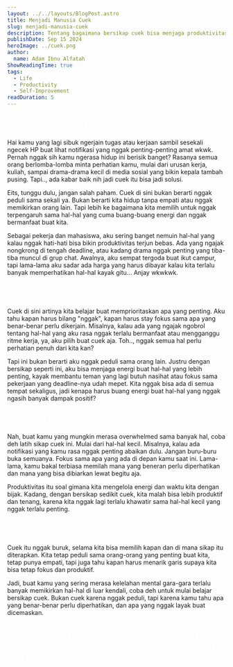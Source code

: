 ```yaml
---
layout: ../../layouts/BlogPost.astro  
title: Menjadi Manusia Cuek  
slug: menjadi-manusia-cuek  
description: Tentang bagaimana bersikap cuek bisa menjaga produktivitas, tanpa mengorbankan kepedulian.  
publishDate: Sep 15 2024  
heroImage: ../cuek.png  
author:  
  name: Adam Ibnu Alfatah  
ShowReadingTime: true  
tags:  
  - Life  
  - Productivity  
  - Self-Improvement  
readDuration: 5  
---
```

<h2 style="color:white;"> Menjadi Manusia Cuek </h2>

Hai kamu yang lagi sibuk ngerjain tugas atau kerjaan sambil sesekali ngecek HP buat lihat notifikasi yang nggak penting-penting amat wkwk. Pernah nggak sih kamu ngerasa hidup ini berisik banget? Rasanya semua orang berlomba-lomba minta perhatian kamu, mulai dari urusan kerja, kuliah, sampai drama-drama kecil di media sosial yang bikin kepala tambah pusing. Tapi.., ada kabar baik nih jadi cuek itu bisa jadi solusi.

Eits, tunggu dulu, jangan salah paham. Cuek di sini bukan berarti nggak peduli sama sekali ya. Bukan berarti kita hidup tanpa empati atau nggak memikirkan orang lain. Tapi lebih ke bagaimana kita memilih untuk nggak terpengaruh sama hal-hal yang cuma buang-buang energi dan nggak bermanfaat buat kita.

Sebagai pekerja dan mahasiswa, aku sering banget nemuin hal-hal yang kalau nggak hati-hati bisa bikin produktivitas terjun bebas. Ada yang ngajak nongkrong di tengah deadline, atau kadang drama nggak penting yang tiba-tiba muncul di grup chat. Awalnya, aku sempat tergoda buat ikut campur, tapi lama-lama aku sadar ada harga yang harus dibayar kalau kita terlalu banyak memperhatikan hal-hal kayak gitu... Anjay wkwkwk.

<h2 style="color:white;"> Cuek Bukan Berarti Nggak Peduli </h2>

Cuek di sini artinya kita belajar buat memprioritaskan apa yang penting. Aku tahu kapan harus bilang "nggak", kapan harus stay fokus sama apa yang benar-benar perlu dikerjain. Misalnya, kalau ada yang ngajak ngobrol tentang hal-hal yang aku rasa nggak terlalu bermanfaat atau mengganggu ritme kerja, ya, aku pilih buat cuek aja. Toh.., nggak semua hal perlu perhatian penuh dari kita kan?

Tapi ini bukan berarti aku nggak peduli sama orang lain. Justru dengan bersikap seperti ini, aku bisa menjaga energi buat hal-hal yang lebih penting, kayak membantu teman yang lagi butuh nasihat atau fokus sama pekerjaan yang deadline-nya udah mepet. Kita nggak bisa ada di semua tempat sekaligus, jadi kenapa harus buang energi buat hal-hal yang nggak ngasih banyak dampak positif?

<h2 style="color:white;"> Menjaga Produktivitas dengan Sikap Cuek </h2>

Nah, buat kamu yang mungkin merasa overwhelmed sama banyak hal, coba deh latih sikap cuek ini. Mulai dari hal-hal kecil. Misalnya, kalau ada notifikasi yang kamu rasa nggak penting abaikan dulu. Jangan buru-buru buka semuanya. Fokus sama apa yang ada di depan kamu saat ini. Lama-lama, kamu bakal terbiasa memilah mana yang beneran perlu diperhatikan dan mana yang bisa dibiarkan lewat begitu aja.

Produktivitas itu soal gimana kita mengelola energi dan waktu kita dengan bijak. Kadang, dengan bersikap sedikit cuek, kita malah bisa lebih produktif dan tenang, karena kita nggak lagi terlalu khawatir sama hal-hal kecil yang nggak terlalu penting.

<h2 style="color:white;"> Jadi, Cuek yang Sehat </h2>

Cuek itu nggak buruk, selama kita bisa memilih kapan dan di mana sikap itu diterapkan. Kita tetap peduli sama orang-orang yang penting buat kita, tetap punya empati, tapi juga tahu kapan harus menarik garis supaya kita bisa tetap fokus dan produktif.

Jadi, buat kamu yang sering merasa kelelahan mental gara-gara terlalu banyak memikirkan hal-hal di luar kendali, coba deh untuk mulai belajar bersikap cuek. Bukan cuek karena nggak peduli, tapi karena kamu tahu apa yang benar-benar perlu diperhatikan, dan apa yang nggak layak buat dicemaskan.

<h2 style="color:white;"> Cheers to the indifferent souls! Cuek yang tepat bisa jadi kunci buat menjaga kesehatan mental dan produktivitas kita. </h2>
